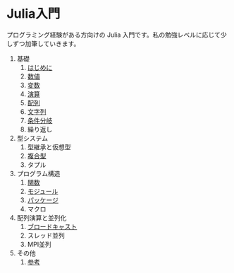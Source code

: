 # Julia入門

プログラミング経験がある方向けの Julia 入門です。私の勉強レベルに応じて少しずつ加筆していきます。

1. 基礎
    1. [はじめに](はじめに.md)
    2. [数値](数値.md)
    3. [変数](変数.md)
    4. [演算](演算.md)
    5. [配列](配列.md)
    6. [文字列](文字列.md)
    7. [条件分岐](条件分岐.md)
    8. 繰り返し
1. 型システム
    1. 型継承と仮想型
    1. [複合型](複合型.md)
    1. タプル
1. プログラム構造
    1. [関数](関数.md)
    1. [モジュール](モジュール.md)
    1. [パッケージ](パッケージ.md)
    1. マクロ
1. 配列演算と並列化
    1. [ブロードキャスト](ブロードキャスト.md)
    1. スレッド並列
    1. MPI並列
1. その他
    1. [参考](参考.md)
